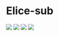 # Elice-sub
<img src="https://img.shields.io/badge/Typescript-blue?style=flat-square&logo=Typescript&logoColor=white"/>
<img src="https://img.shields.io/badge/React-blue?style=flat-square&logo=React&logoColor=white"/>
<img src="https://img.shields.io/badge/Recoil-black?style=flat-square&logo=Recoil&logoColor=white"/>
<img src="https://img.shields.io/badge/ReactQuery-red?style=flat-square&logo=ReactQuery&logoColor=white"/>
